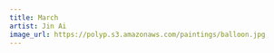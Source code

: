 ```yaml
---
title: March
artist: Jin Ai
image_url: https://polyp.s3.amazonaws.com/paintings/balloon.jpg
---
```

